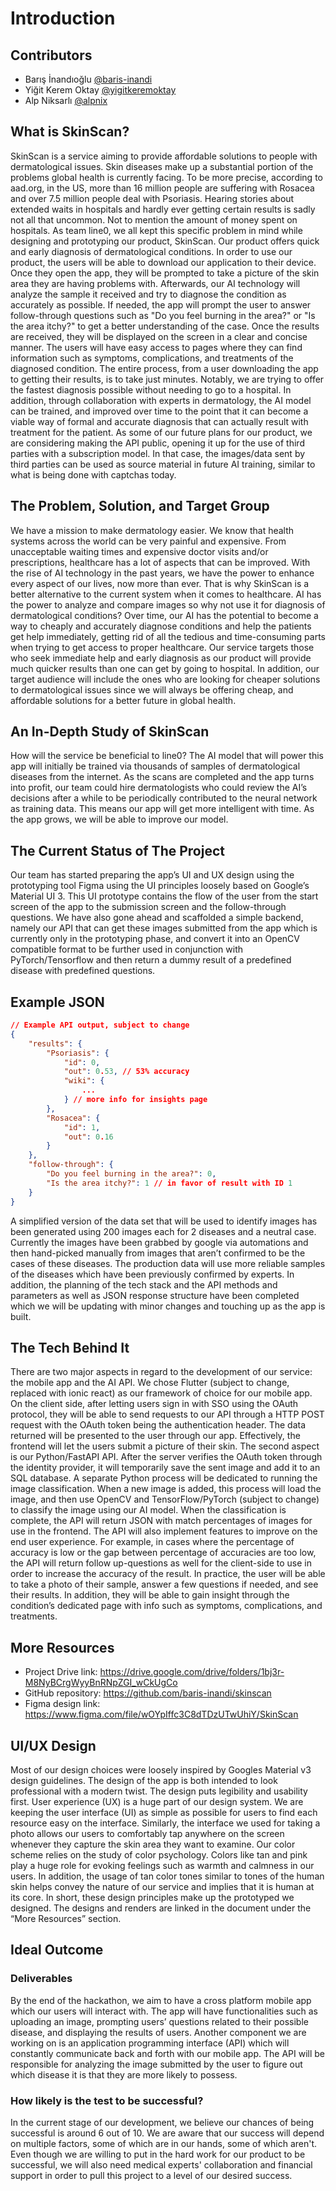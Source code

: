 # Introduction

## Contributors

- Barış İnandıoğlu [@baris-inandi](https://github.com/baris-inandi)
- Yiğit Kerem Oktay [@yigitkeremoktay](https://github.com/yigitkeremoktay)
- Alp Niksarlı [@alpnix](https://github.com/alpnix)

## What is SkinScan?

SkinScan is a service aiming to provide affordable solutions to people with dermatological
issues. Skin diseases make up a substantial portion of the problems global health is
currently facing. To be more precise, according to aad.org, in the US, more than 16 million
people are suffering with Rosacea and over 7.5 million people deal with Psoriasis.
Hearing stories about extended waits in hospitals and hardly ever getting certain results is
sadly not all that uncommon. Not to mention the amount of money spent on hospitals. As
team line0, we all kept this specific problem in mind while designing and prototyping our
product, SkinScan.
Our product offers quick and early diagnosis of dermatological conditions. In order to use
our product, the users will be able to download our application to their device. Once they
open the app, they will be prompted to take a picture of the skin area they are having
problems with.
Afterwards, our AI technology will analyze the sample it received and try to diagnose the
condition as accurately as possible. If needed, the app will prompt the user to answer
follow-through questions such as "Do you feel burning in the area?" or "Is the area
itchy?" to get a better understanding of the case.
Once the results are received, they will be displayed on the screen in a clear and concise
manner. The users will have easy access to pages where they can find information such as
symptoms, complications, and treatments of the diagnosed condition.
The entire process, from a user downloading the app to getting their results, is to take just
minutes. Notably, we are trying to offer the fastest diagnosis possible without needing to
go to a hospital. In addition, through collaboration with experts in dermatology, the AI
model can be trained, and improved over time to the point that it can become a viable way
of formal and accurate diagnosis that can actually result with treatment for the patient.
As some of our future plans for our product, we are considering making the API public,
opening it up for the use of third parties with a subscription model. In that case, the
images/data sent by third parties can be used as source material in future AI training,
similar to what is being done with captchas today.

## The Problem, Solution, and Target Group

We have a mission to make dermatology easier. We know that health systems across the
world can be very painful and expensive. From unacceptable waiting times and expensive
doctor visits and/or prescriptions, healthcare has a lot of aspects that can be improved.
With the rise of AI technology in the past years, we have the power to enhance every
aspect of our lives, now more than ever. That is why SkinScan is a better alternative to the
current system when it comes to healthcare. AI has the power to analyze and compare
images so why not use it for diagnosis of dermatological conditions? Over time, our AI has
the potential to become a way to cheaply and accurately diagnose conditions and help the
patients get help immediately, getting rid of all the tedious and time-consuming parts
when trying to get access to proper healthcare.
Our service targets those who seek immediate help and early diagnosis as our product will
provide much quicker results than one can get by going to hospital. In addition, our target
audience will include the ones who are looking for cheaper solutions to dermatological
issues since we will always be offering cheap, and affordable solutions for a better future
in global health.

## An In-Depth Study of SkinScan

How will the service be beneficial to line0?
The AI model that will power this app will initially be trained via thousands of samples of
dermatological diseases from the internet. As the scans are completed and the app turns
into profit, our team could hire dermatologists who could review the AI’s decisions after a
while to be periodically contributed to the neural network as training data. This means our
app will get more intelligent with time. As the app grows, we will be able to improve our
model.

## The Current Status of The Project

Our team has started preparing the app’s UI and UX design using the prototyping tool
Figma using the UI principles loosely based on Google’s Material UI 3. This UI prototype
contains the flow of the user from the start screen of the app to the submission screen
and the follow-through questions.
We have also gone ahead and scaffolded a simple backend, namely our API that can get
these images submitted from the app which is currently only in the prototyping phase,
and convert it into an OpenCV compatible format to be further used in conjunction with
PyTorch/Tensorflow and then return a dummy result of a predefined disease with
predefined questions.

## Example JSON

```json
// Example API output, subject to change
{
    "results": {
        "Psoriasis": {
            "id": 0,
            "out": 0.53, // 53% accuracy
            "wiki": {
                ...
            } // more info for insights page
        },
        "Rosacea": {
            "id": 1,
            "out": 0.16
        }
    },
    "follow-through": {
        "Do you feel burning in the area?": 0,
        "Is the area itchy?": 1 // in favor of result with ID 1
    }
}
```

A simplified version of the data set that will be used to identify images has been generated
using 200 images each for 2 diseases and a neutral case. Currently the images have been
grabbed by google via automations and then hand-picked manually from images that
aren’t confirmed to be the cases of these diseases. The production data will use more
reliable samples of the diseases which have been previously confirmed by experts.
In addition, the planning of the tech stack and the API methods and parameters as well as
JSON response structure have been completed which we will be updating with minor
changes and touching up as the app is built.

## The Tech Behind It

There are two major aspects in regard to the development of our service: the mobile app
and the AI API.
We chose Flutter (subject to change, replaced with ionic react) as our framework of choice for our mobile app. On the client side, after
letting users sign in with SSO using the OAuth protocol, they will be able to send requests
to our API through a HTTP POST request with the OAuth token being the authentication
header. The data returned will be presented to the user through our app. Effectively, the
frontend will let the users submit a picture of their skin.
The second aspect is our Python/FastAPI API. After the server verifies the OAuth token
through the identity provider, it will temporarily save the sent image and add it to an SQL
database. A separate Python process will be dedicated to running the image classification.
When a new image is added, this process will load the image, and then use OpenCV and
TensorFlow/PyTorch (subject to change) to classify the image using our AI model. When
the classification is complete, the API will return JSON with match percentages of images
for use in the frontend. The API will also implement features to improve on the end user
experience. For example, in cases where the percentage of accuracy is low or the gap
between percentage of accuracies are too low, the API will return follow up-questions as
well for the client-side to use in order to increase the accuracy of the result.
In practice, the user will be able to take a photo of their sample, answer a few questions if
needed, and see their results. In addition, they will be able to gain insight through the
condition’s dedicated page with info such as symptoms, complications, and treatments.

## More Resources

- Project Drive link: <https://drive.google.com/drive/folders/1bj3r-M8NyBCrgWyyBnRNpZGI_wCkUgCo>
- GitHub repository: <https://github.com/baris-inandi/skinscan>
- Figma design link: <https://www.figma.com/file/wOYpIffc3C8dTDzUTwUhiY/SkinScan>

## UI/UX Design

Most of our design choices were loosely inspired by Googles Material v3 design
guidelines. The design of the app is both intended to look professional with a modern
twist. The design puts legibility and usability first. User experience (UX) is a huge part of
our design system. We are keeping the user interface (UI) as simple as possible for users
to find each resource easy on the interface. Similarly, the interface we used for taking a
photo allows our users to comfortably tap anywhere on the screen whenever they capture
the skin area they want to examine.
Our color scheme relies on the study of color psychology. Colors like tan and pink play a
huge role for evoking feelings such as warmth and calmness in our users. In addition, the
usage of tan color tones similar to tones of the human skin helps convey the nature of our
service and implies that it is human at its core.
In short, these design principles make up the prototyped we designed. The designs and
renders are linked in the document under the “More Resources” section.

## Ideal Outcome

### Deliverables

By the end of the hackathon, we aim to have a cross platform mobile app which our users
will interact with. The app will have functionalities such as uploading an image, prompting
users’ questions related to their possible disease, and displaying the results of users.
Another component we are working on is an application programming interface (API)
which will constantly communicate back and forth with our mobile app. The API will be
responsible for analyzing the image submitted by the user to figure out which disease it is
that they are more likely to possess.

### How likely is the test to be successful?

In the current stage of our development, we believe our chances of being successful is
around 6 out of 10. We are aware that our success will depend on multiple factors, some
of which are in our hands, some of which aren't. Even though we are willing to put in the
hard work for our product to be successful, we will also need medical experts'
collaboration and financial support in order to pull this project to a level of our desired
success.
